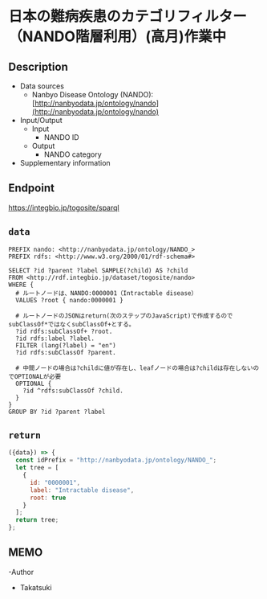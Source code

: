 # 日本の難病疾患のカテゴリフィルター（NANDO階層利用）(高月)作業中

## Description

- Data sources
    - Nanbyo Disease Ontology (NANDO):[http://nanbyodata.jp/ontology/nando](http://nanbyodata.jp/ontology/nando)
- Input/Output
     -  Input
        - NANDO ID
    - Output
        - NANDO category
- Supplementary information


## Endpoint

https://integbio.jp/togosite/sparql

## `data`

```sparql
PREFIX nando: <http://nanbyodata.jp/ontology/NANDO_>
PREFIX rdfs: <http://www.w3.org/2000/01/rdf-schema#>

SELECT ?id ?parent ?label SAMPLE(?child) AS ?child
FROM <http://rdf.integbio.jp/dataset/togosite/nando>
WHERE {
  # ルートノードは、NANDO:0000001（Intractable disease）
  VALUES ?root { nando:0000001 }
  
  # ルートノードのJSONはreturn(次のステップのJavaScript)で作成するのでsubClassOf*ではなくsubClassOf+とする。
  ?id rdfs:subClassOf+ ?root.
  ?id rdfs:label ?label.
  FILTER (lang(?label) = "en")
  ?id rdfs:subClassOf ?parent.
  
  # 中間ノードの場合は?childに値が存在し、leafノードの場合は?childは存在しないのでOPTIONALが必要
  OPTIONAL {
    ?id ^rdfs:subClassOf ?child.
  }
}
GROUP BY ?id ?parent ?label 
```

## `return`

```javascript
({data}) => {
  const idPrefix = "http://nanbyodata.jp/ontology/NANDO_";
  let tree = [
    {
      id: "0000001",
      label: "Intractable disease",
      root: true
    }
  ];
  return tree;
};
```

## MEMO
-Author
 - Takatsuki